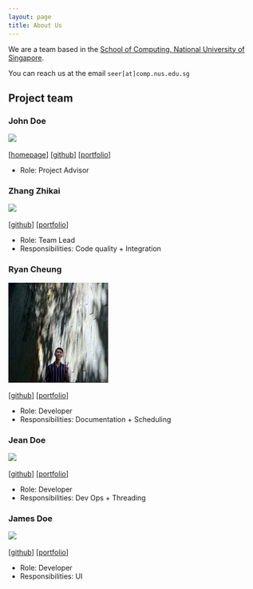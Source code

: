```yaml
---
layout: page
title: About Us
---
```


We are a team based in the [School of Computing, National University of Singapore](http://www.comp.nus.edu.sg).

You can reach us at the email `seer[at]comp.nus.edu.sg`

## Project team

### John Doe

<img src="images/johndoe.png" width="200px">

[[homepage](http://www.comp.nus.edu.sg/~damithch)]
[[github](https://github.com/johndoe)]
[[portfolio](team/johndoe.md)]

* Role: Project Advisor

### Zhang Zhikai

<img src="images/zzhikai.png" width="200px">

[[github](http://github.com/zzhikai)]
[[portfolio](team/johndoe.md)]

* Role: Team Lead
* Responsibilities: Code quality + Integration

### Ryan Cheung

<img src="images/ryancheungjf.png" width="200px">

[[github](http://github.com/RyanCheungJF)] [[portfolio](team/ryancheungjf.md)]

* Role: Developer
* Responsibilities: Documentation + Scheduling

### Jean Doe

<img src="images/johndoe.png" width="200px">

[[github](http://github.com/johndoe)]
[[portfolio](team/johndoe.md)]

* Role: Developer
* Responsibilities: Dev Ops + Threading

### James Doe

<img src="images/johndoe.png" width="200px">

[[github](http://github.com/johndoe)]
[[portfolio](team/johndoe.md)]

* Role: Developer
* Responsibilities: UI
